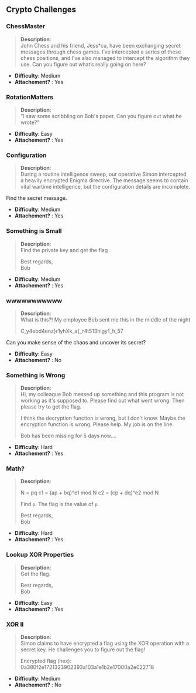 ## Crypto Challenges

### ChessMaster
> **Description**:  
> John Chess and his friend, Jess*ca, have been exchanging secret messages through chess games. I’ve intercepted a series of these chess positions, and I’ve also managed to intercept the algorithm they use. Can you figure out what’s really going on here?  
- **Difficulty**: Medium  
- **Attachement?** : Yes

### RotationMatters
> **Description**:  
> "I saw some scribbling on Bob's paper. Can you figure out what he wrote?"  
- **Difficulty**: Easy  
- **Attachement?** : Yes


### Configuration
> **Description**:  
> During a routine intelligence sweep, our operative Simon intercepted a heavily encrypted Enigma directive. The message seems to contain vital wartime intelligence, but the configuration details are incomplete.  

  Find the secret message.  
  
- **Difficulty**: Medium  
- **Attachement?** : Yes


### Something is Small
> **Description**:  
> Find the private key and get the flag  
>
> Best regards,  
> Bob  
- **Difficulty**: Medium  
- **Attachement?** : Yes


### wwwwwwwwwww
> **Description**:  
> What is this?! My employee Bob sent me this in the middle of the night  
>
> C_y4ebd4enz}r1yhXk_a{_r4t513higy1_h_57
>
  Can you make sense of the chaos and uncover its secret?  
- **Difficulty**: Easy  
- **Attachement?** : No


### Something is Wrong
> **Description**:  
> Hi, my colleague Bob messed up something and this program is not working as it's supposed to. Please find out what went wrong. Then please try to get the flag.  
>
> I think the decryption function is wrong, but I don't know. Maybe the encryption function is wrong. Please help. My job is on the line.  
>
> Bob has been missing for 5 days now....  
- **Difficulty**: Hard  
- **Attachement?** : Yes


### Math?
> **Description**:  
>
> N = pq
> c1 = (ap + bq)^e1 mod N
> c2 = (cp + dq)^e2 mod N
>
>
> Find `p`. The flag is the value of `p`.  
>
> Best regards,  
> Bob  
- **Difficulty**: Hard  
- **Attachement?** : Yes



### Lookup XOR Properties
> **Description**:  
> Get the flag.  
>
> Best regards,  
> Bob  
- **Difficulty**: Easy  
- **Attachement?** : Yes


### XOR II 
> **Description**:  
> Simon claims to have encrypted a flag using the XOR operation with a secret key. He challenges you to figure out the flag!  
>
>
> Encrypted flag (hex): 0a380f2e1721323902393a103a1e1b2e17000a2e022718
>
- **Difficulty**: Medium  
- **Attachement?** : No
